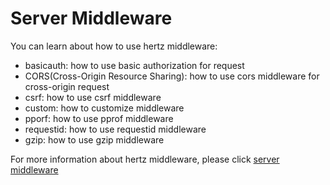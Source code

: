 # Server Middleware
You can learn about how to use hertz middleware:
* basicauth: how to use basic authorization for request
* CORS(Cross-Origin Resource Sharing): how to use cors middleware for cross-origin request
* csrf: how to use csrf middleware
* custom: how to customize middleware  
* pporf: how to use pprof middleware
* requestid: how to use requestid middleware
* gzip: how to use gzip middleware

For more information about hertz middleware, please click [server middleware](https://www.cloudwego.io/zh/docs/hertz/tutorials/basic-feature/middleware/)